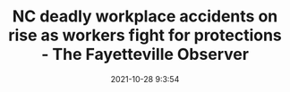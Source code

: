 ---
"title": "NC deadly workplace accidents on rise as workers fight for protections - The Fayetteville Observer"
"date": "2021-10-28 9:3:54"
"feed_name": "GOOGLENEWSINDUSTRIAL"
"feed_website": "https://news.google.com/search?q=industrial%2Bincident&hl=en-US&gl=US&ceid=US:en"
"feed_rss": "https://news.google.com/rss/search?q=industrial%2Bincident&hl=en-US&gl=US&ceid=US:en"
"link": "https://www.fayobserver.com/story/news/2021/10/28/north-carolina-deaths-factories-workers-demand-change-working-conditions/8569274002/"
"source": "{'href': 'https://www.fayobserver.com', 'title': 'The Fayetteville Observer'}"
"file": "_posts/2021-1-1-3f2cfe3cf35442a4544e462c03d885eb67d16b51.md"
"accident": "1"
"drilling": "0"
"dead": "0"
"injured": "0"
"arrested": "0"
"place": "unknown place"
"where": "unknown site"
"causes": "unknown"
"place_uri": "unknown place"
---
